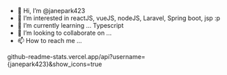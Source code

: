 - 👋 Hi, I’m @janepark423
- 👀 I’m interested in reactJS, vueJS, nodeJS, Laravel, Spring boot, jsp :p
- 🌱 I’m currently learning ... Typescript
- 💞️ I’m looking to collaborate on ...
- 📫 How to reach me ...

<!---
janepark423/janepark423 is a ✨ special ✨ repository because its `README.md` (this file) appears on your GitHub profile.
You can click the Preview link to take a look at your changes.
--->
 github-readme-stats.vercel.app/api?username={janepark423}&show_icons=true
